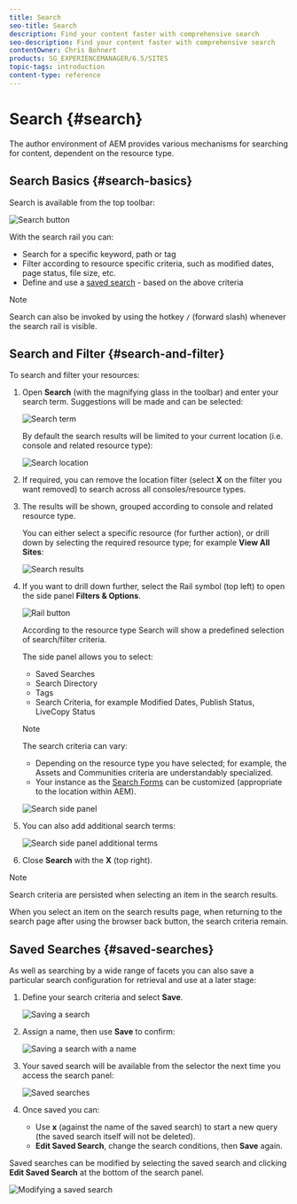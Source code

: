 ```yaml
---
title: Search
seo-title: Search
description: Find your content faster with comprehensive search
seo-description: Find your content faster with comprehensive search
contentOwner: Chris Bohnert
products: SG_EXPERIENCEMANAGER/6.5/SITES
topic-tags: introduction
content-type: reference
---
```


# Search {#search}

The author environment of AEM provides various mechanisms for searching for content, dependent on the resource type.

## Search Basics {#search-basics}

Search is available from the top toolbar:

![Search button](/help/sites-cloud/authoring/assets/search-button.png)

With the search rail you can:

* Search for a specific keyword, path or tag
* Filter according to resource specific criteria, such as modified dates, page status, file size, etc.
* Define and use a [saved search](#saved-searches) - based on the above criteria

>[!NOTE]
>
>Search can also be invoked by using the hotkey `/` (forward slash) whenever the search rail is visible.

## Search and Filter {#search-and-filter}

To search and filter your resources:

1. Open **Search** (with the magnifying glass in the toolbar) and enter your search term. Suggestions will be made and can be selected:

   ![Search term](/help/sites-cloud/authoring/assets/search-term.png)

   By default the search results will be limited to your current location (i.e. console and related resource type):

   ![Search location](/help/sites-cloud/authoring/assets/search-term-location.png)

1. If required, you can remove the location filter (select **X** on the filter you want removed) to search across all consoles/resource types.
1. The results will be shown, grouped according to console and related resource type.

   You can either select a specific resource (for further action), or drill down by selecting the required resource type; for example **View All Sites**:

   ![Search results](/help/sites-cloud/authoring/assets/search-results.png)

1. If you want to drill down further, select the Rail symbol (top left) to open the side panel **Filters & Options**.

   ![Rail button](/help/sites-cloud/authoring/assets/rail-button.png)

   According to the resource type Search will show a predefined selection of search/filter criteria.

   The side panel allows you to select:

    * Saved Searches
    * Search Directory
    * Tags
    * Search Criteria, for example Modified Dates, Publish Status, LiveCopy Status

   >[!NOTE]
   >
   >The search criteria can vary:
   >
   >* Depending on the resource type you have selected; for example, the Assets and Communities criteria are understandably specialized.
   >* Your instance as the [Search Forms](/help/sites-administering/search-forms.md) can be customized (appropriate to the location within AEM).
  
   ![Search side panel](/help/sites-cloud/authoring/assets/search-side-panel.png)

1. You can also add additional search terms:

   ![Search side panel additional terms](/help/sites-cloud/authoring/assets/search-side-panel-additional-terms.png)

1. Close **Search** with the **X** (top right).

>[!NOTE]
>
>Search criteria are persisted when selecting an item in the search results.
>
>When you select an item on the search results page, when returning to the search page after using the browser back button, the search criteria remain.

## Saved Searches {#saved-searches}

As well as searching by a wide range of facets you can also save a particular search configuration for retrieval and use at a later stage:

1. Define your search criteria and select **Save**.

   ![Saving a search](/help/sites-cloud/authoring/assets/search-save.png)

1. Assign a name, then use **Save** to confirm:

   ![Saving a search with a name](/help/sites-cloud/authoring/assets/search-save-name.png)

1. Your saved search will be available from the selector the next time you access the search panel:

   ![Saved searches](/help/sites-cloud/authoring/assets/saved-searches.png)

1. Once saved you can:

    * Use **x** (against the name of the saved search) to start a new query (the saved search itself will not be deleted).
    * **Edit Saved Search**, change the search conditions, then **Save** again.

Saved searches can be modified by selecting the saved search and clicking **Edit Saved Search** at the bottom of the search panel.

![Modifying a saved search](/help/sites-cloud/authoring/assets/saved-searches-modify.png)
